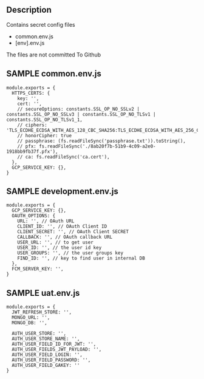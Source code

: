 ## Description

Contains secret config files
- common.env.js
- [env].env.js

The files are not committed To Github

## SAMPLE common.env.js

```
module.exports = {
  HTTPS_CERTS: {
    key: '',
    cert: '',
    // secureOptions: constants.SSL_OP_NO_SSLv2 | constants.SSL_OP_NO_SSLv3 | constants.SSL_OP_NO_TLSv1 | constants.SSL_OP_NO_TLSv1_1,
    // ciphers: 'TLS_ECDHE_ECDSA_WITH_AES_128_CBC_SHA256:TLS_ECDHE_ECDSA_WITH_AES_256_CBC_SHA384',
    // honorCipher: true
    // passphrase: (fs.readFileSync('passphrase.txt')).toString(),
    // pfx: fs.readFileSync('./8ab20f7b-51b9-4c09-a2e0-1918bb9fb37f.pfx'),
    // ca: fs.readFileSync('ca.cert'),
  },
  GCP_SERVICE_KEY: {},
}

```

## SAMPLE development.env.js

```
module.exports = {
  GCP_SERVICE_KEY: {},
  OAUTH_OPTIONS: {
    URL: '', // OAuth URL
    CLIENT_ID: '', // OAuth Client ID
    CLIENT_SECRET: '', // OAuth Client SECRET
    CALLBACK: '', // OAuth callback URL
    USER_URL: '', // to get user
    USER_ID: '', // the user id key
    USER_GROUPS: '', // the user groups key
    FIND_ID: '', // key to find user in internal DB
  },
  FCM_SERVER_KEY: '',
}

```

## SAMPLE uat.env.js

```
module.exports = {
  JWT_REFRESH_STORE: '',
  MONGO_URL: '',
  MONGO_DB: '',

  AUTH_USER_STORE: '',
  AUTH_USER_STORE_NAME: '',
  AUTH_USER_FIELD_ID_FOR_JWT: '',
  AUTH_USER_FIELDS_JWT_PAYLOAD: '',
  AUTH_USER_FIELD_LOGIN: '',
  AUTH_USER_FIELD_PASSWORD: '', 
  AUTH_USER_FIELD_GAKEY: ''
}

```

